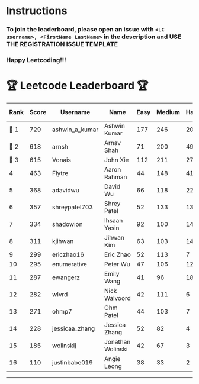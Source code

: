 # Instructions
### To join the leaderboard, please open an issue with `<LC username>, <FirstName LastName>` in the description and USE THE REGISTRATION ISSUE TEMPLATE
### Happy Leetcoding!!!


# 🏆 Leetcode Leaderboard 🏆

| Rank | Score | Username       | Name | Easy | Medium | Hard | Problems Solved |
|------|----------------|-----------------|-------------------|--------------|--------------|--------------|--------------|
| 🥇 1 | 729 | ashwin_a_kumar | Ashwin Kumar | 177 | 246 | 20 | 443 |
| 🥈 2 | 618 | arnsh | Arnav Shah | 71 | 200 | 49 | 320 |
| 🥉 3 | 615 | Vonais | John Xie | 112 | 211 | 27 | 350 |
| 4 | 463 | Flytre | Aaron Rahman | 44 | 148 | 41 | 233 |
| 5 | 368 | adavidwu | David Wu | 66 | 118 | 22 | 206 |
| 6 | 357 | shreypatel703 | Shrey Patel | 52 | 133 | 13 | 198 |
| 7 | 334 | shadowion | Ihsaan Yasin | 92 | 100 | 14 | 206 |
| 8 | 311 | kjihwan | Jihwan Kim | 63 | 103 | 14 | 180 |
| 9 | 299 | ericzhao16 | Eric Zhao | 52 | 113 | 7 | 172 |
| 10 | 295 | enumerative | Peter Wu | 47 | 106 | 12 | 165 |
| 11 | 287 | ewangerz | Emily Wang | 41 | 96 | 18 | 155 |
| 12 | 282 | wlvrd | Nick Walvoord | 42 | 111 | 6 | 159 |
| 13 | 271 | ohmp7 | Ohm Patel | 44 | 103 | 7 | 154 |
| 14 | 228 | jessicaa_zhang | Jessica Zhang | 52 | 82 | 4 | 138 |
| 15 | 185 | wolinskij | Jonathan Wolinski | 42 | 67 | 3 | 112 |
| 16 | 110 | justinbabe019 | Angie Leong | 38 | 33 | 2 | 73 |
---